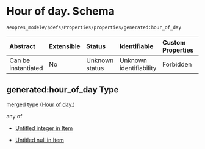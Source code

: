 # Hour of day. Schema

```txt
aeopres_model#/$defs/Properties/properties/generated:hour_of_day
```



| Abstract            | Extensible | Status         | Identifiable            | Custom Properties | Additional Properties | Access Restrictions | Defined In                                                                |
| :------------------ | :--------- | :------------- | :---------------------- | :---------------- | :-------------------- | :------------------ | :------------------------------------------------------------------------ |
| Can be instantiated | No         | Unknown status | Unknown identifiability | Forbidden         | Allowed               | none                | [model.schema.json\*](../../out/model.schema.json "open original schema") |

## generated:hour\_of\_day Type

merged type ([Hour of day.](model-defs-properties-properties-hour-of-day.md))

any of

*   [Untitled integer in Item](model-defs-properties-properties-hour-of-day-anyof-0.md "check type definition")

*   [Untitled null in Item](model-defs-properties-properties-hour-of-day-anyof-1.md "check type definition")
